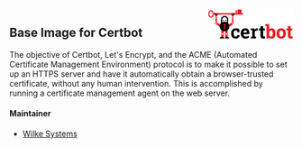 <img align="right" src="https://github.com/wilkesystems/docker-certbot/raw/master/docs/logo.png" height="53" width="152">

## Base Image for Certbot

The objective of Certbot, Let's Encrypt, and the ACME (Automated Certificate 
Management Environment) protocol is to make it possible to set up an HTTPS 
server and have it automatically obtain a browser-trusted certificate, without 
any human intervention. This is accomplished by running a certificate 
management agent on the web server.

#### Maintainer

 - [Wilke Systems](https://wilke.systems)